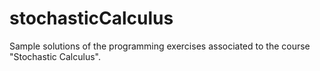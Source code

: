 # stochasticCalculus
Sample solutions of the programming exercises associated to the course "Stochastic Calculus".
